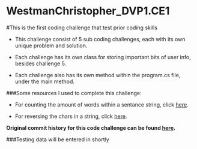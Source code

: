 # WestmanChristopher_DVP1.CE1

#This is the first coding challenge that test prior coding skills

* This challenge consist of 5 sub coding challenges, each with its own unique problem and solution.

* Each challenge has its own class for storing important bits of user info, besides challenge 5. 

* Each challenge also has its own method within the program.cs file, under the main method.

###Some resources I used to complete this challenge:

* For counting the amount of words within a sentance string, click [here](https://stackoverflow.com/questions/13485856/count-how-many-words-in-each-sentence).

* For reversing the chars in a string, click [here](http://tipsandtricks.runicsoft.com/CSharp/StringReverse.html).

**Original commit history for this code challenge can be found [here](https://bitbucket.org/cswestman89/westmanchristopher_dvp1.ce1).**

###Testing data will be entered in shortly

